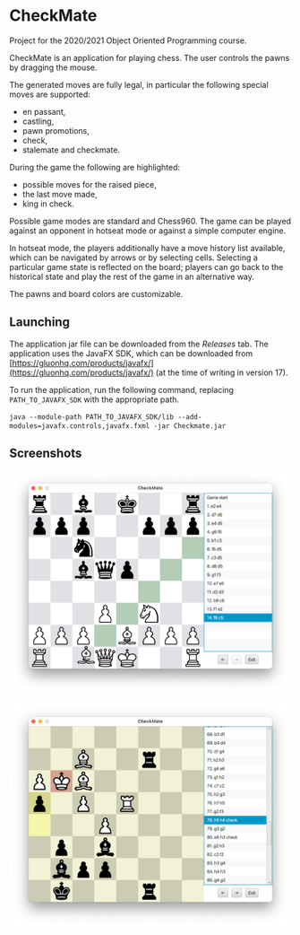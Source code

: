 # CheckMate

Project for the 2020/2021 Object Oriented Programming course.

CheckMate is an application for playing chess. The user controls the pawns by dragging the mouse.

The generated moves are fully legal, in particular the following special moves are supported:

- en passant,
- castling,
- pawn promotions,
- check,
- stalemate and checkmate.

During the game the following are highlighted:

- possible moves for the raised piece,
- the last move made,
- king in check.

Possible game modes are standard and Chess960. The game can be played against an opponent in hotseat mode or against a simple computer engine.

In hotseat mode, the players additionally have a move history list available, which can be navigated by arrows or by selecting cells. Selecting a particular game state is reflected on the board; players can go back to the historical state and play the rest of the game in an alternative way.

The pawns and board colors are customizable.

## Launching

The application jar file can be downloaded from the *Releases* tab. The application uses the JavaFX SDK, which can be downloaded from [https://gluonhq.com/products/javafx/](https://gluonhq.com/products/javafx/) (at the time of writing in version 17).

To run the application, run the following command, replacing `PATH_TO_JAVAFX_SDK` with the appropriate path.

```
java --module-path PATH_TO_JAVAFX_SDK/lib --add-modules=javafx.controls,javafx.fxml -jar Checkmate.jar
```

## Screenshots

![screenshot 1](./Screenshots/screenshot1.png "Screenshot 1")

![screenshot 2](./Screenshots/screenshot2.png "Screenshot 2")
